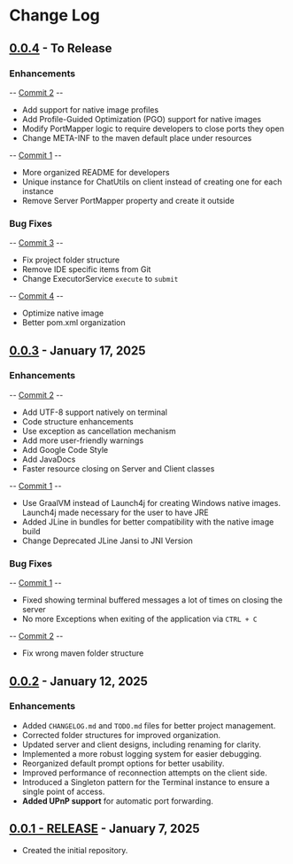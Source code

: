 # Change Log

## [0.0.4](https://github.com/FelipeKobra/JMessenger/tree/v0.0.4) - To Release

### Enhancements

-- [Commit 2](https://github.com/FelipeKobra/JMessenger/commit/9adebf4cdd3b3d455bb1f11cfc0b01cb58a8d7a8) --

- Add support for native image profiles
- Add Profile-Guided Optimization (PGO) support for native images
- Modify PortMapper logic to require developers to close ports they open
- Change META-INF to the maven default place under resources

-- [Commit 1](https://github.com/FelipeKobra/JMessenger/commit/b48f120356808012cdbb39e72e248073aa213fd0) --

- More organized README for developers
- Unique instance for ChatUtils on client instead of creating one for each instance
- Remove Server PortMapper property and create it outside

### Bug Fixes

-- [Commit 3](https://github.com/FelipeKobra/JMessenger/commit/6c32b08407b495269b8c2a40904aeb52825453ef) --

- Fix project folder structure
- Remove IDE specific items from Git
- Change ExecutorService `execute` to `submit`

-- [Commit 4]() --

- Optimize native image
- Better pom.xml organization

## [0.0.3](https://github.com/FelipeKobra/JMessenger/tree/v0.0.3) - January 17, 2025

### Enhancements

-- [Commit 2](https://github.com/FelipeKobra/JMessenger/commit/0a6223b066b3e8e8074578609740c209ffda69ab) --

- Add UTF-8 support natively on terminal
- Code structure enhancements
- Use exception as cancellation mechanism
- Add more user-friendly warnings
- Add Google Code Style
- Add JavaDocs
- Faster resource closing on Server and Client classes

-- [Commit 1](https://github.com/FelipeKobra/JMessenger/commit/1260371d40a75ea7e6108d8e7c3683d85e746ee1) --

- Use GraalVM instead of Launch4j for creating Windows native images. Launch4j made necessary for
  the user to have JRE
- Added JLine in bundles for better compatibility with the native image build
- Change Deprecated JLine Jansi to JNI Version

### Bug Fixes

-- [Commit 1](https://github.com/FelipeKobra/JMessenger/commit/1260371d40a75ea7e6108d8e7c3683d85e746ee1) --

- Fixed showing terminal buffered messages a lot of times on closing the server
- No more Exceptions when exiting of the application via `CTRL + C`

-- [Commit 2](https://github.com/FelipeKobra/JMessenger/commit/0a6223b066b3e8e8074578609740c209ffda69ab) --

- Fix wrong maven folder structure

## [0.0.2](https://github.com/FelipeKobra/JMessenger/tree/v0.0.2) - January 12, 2025

### Enhancements

- Added `CHANGELOG.md` and `TODO.md` files for better project management.
- Corrected folder structures for improved organization.
- Updated server and client designs, including renaming for clarity.
- Implemented a more robust logging system for easier debugging.
- Reorganized default prompt options for better usability.
- Improved performance of reconnection attempts on the client side.
- Introduced a Singleton pattern for the Terminal instance to ensure a single point of access.
- **Added UPnP support** for automatic port forwarding.

## [0.0.1 - RELEASE](https://github.com/FelipeKobra/JMessenger/tree/v0.0.1) - January 7, 2025

- Created the initial repository.
